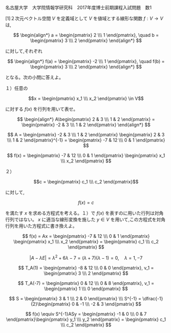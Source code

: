 名古屋大学　大学院情報学研究科　2017年度博士前期課程入試問題　数1

\[1]２次元ベクトル空間 $V$ を定義域として $V$ を値域とする線形な関数 $f: V \rightarrow V$ は,

$$
    \begin{align*}
        a = \begin{pmatrix} 2 \\\ 1 \end{pmatrix}, \quad b = \begin{pmatrix} 3 \\\ 2 \end{pmatrix} 
    \end{align*}
$$

に対して,それぞれ

$$
    \begin{align*}
        f(a) = \begin{pmatrix} -2 \\\ 1 \end{pmatrix}, \quad f(b) = \begin{pmatrix} 3 \\\ 2 \end{pmatrix} 
    \end{align*}
$$

となる。次の小問に答えよ。

１）任意の 

$$x = \begin{pmatrix} x_1 \\\ x_2 \end{pmatrix} \in V$$

に対する $f(x)$ を行列を用いて表せ。

$$
    \begin{align*}
        A\begin{pmatrix} 2 & 3 \\\ 1 & 2 \end{pmatrix} = \begin{pmatrix} -2 & 3 \\\ 1 & 2 \end{pmatrix}
    \end{align*}
$$

$$
    A = \begin{pmatrix} -2 & 3 \\\ 1 & 2 \end{pmatrix} \begin{pmatrix} 2 & 3 \\\ 1 & 2 \end{pmatrix}^{-1} = \begin{pmatrix} -7 & 12 \\\ 0 & 1 \end{pmatrix}
$$

$$
    f(x) = \begin{pmatrix} -7 & 12 \\\ 0 & 1 \end{pmatrix} \begin{pmatrix} x_1 \\\ x_2 \end{pmatrix}
$$


２） 

$$c = \begin{pmatrix} c_1 \\\ c_2 \end{pmatrix}$$

に対して,

$$
    f(x) = c
$$

を満たす $x$ を求める方程式を考える。１）で $f(x)$ を表すのに用いた行列は対角行列ではない。 $x$ に適当な線形変換を施した $y \in V$ を用いて,この方程式を対角行列を用いた方程式に書き換えよ。

$$
    f(x) = Ax = \begin{pmatrix} -7 & 12 \\\ 0 & 1 \end{pmatrix} \begin{pmatrix} x_1 \\\ x_2 \end{pmatrix} = \begin{pmatrix} c_1 \\\ c_2 \end{pmatrix}
$$

$$
    |A - λE| = λ^2 + 6λ - 7 = (λ + 7)(λ - 1) = 0, \quad λ = 1, -7
$$

$$
    T_A(1) = \begin{pmatrix} -8 & 12 \\\ 0 & 0 \end{pmatrix}, v_1 = \begin{pmatrix} 3 \\\ 2 \end{pmatrix}
$$

$$
    T_A(-7) = \begin{pmatrix} 0 & 12 \\\ 0 & 8 \end{pmatrix}, v_1 = \begin{pmatrix} 1 \\\ 0 \end{pmatrix}
$$

$$
    S = \begin{pmatrix} 3 & 1 \\\ 2 & 0 \end{pmatrix} \\\
    S^{-1} = \dfrac{-1}{2}\begin{pmatrix} 0 & -1 \\\ -2 & 3 \end{pmatrix}
$$


$$
    f(x) \equiv S^{-1}ASy = \begin{pmatrix} -1 & 0 \\\ 0 & 7 \end{pmatrix}\begin{pmatrix} y_1 \\\ y_2 \end{pmatrix} = \begin{pmatrix} c_1 \\\ c_2 \end{pmatrix}
$$
